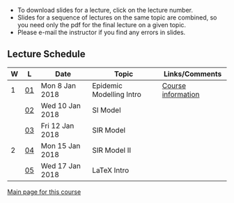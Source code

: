 * To download slides for a lecture, click on the lecture number.
* Slides for a sequence of lectures on the same topic are combined, so you need only the pdf for the final lecture on a given topic.
* Please e-mail the instructor if you find any errors in slides.

## Lecture Schedule

| W | L | Date | Topic | Links/Comments |
|---|---|------|-------|----------------|
| 1 | [01](4mbl01_2018.pdf) | Mon 8 Jan 2018 | Epidemic Modelling Intro | [Course information](../handouts/4mbinfo_2018.pdf) |
|  | [02](4mbl02_2018.pdf) | Wed 10 Jan 2018 | SI Model |  |
|  | [03](4mbl03_2018.pdf) | Fri 12 Jan 2018 | SIR Model |  |
| 2 | [04](4mbl04_2018.pdf) | Mon 15 Jan 2018 | SIR Model II |  |
|  | [05](4mbl05_2018.pdf) | Wed 17 Jan 2018 | LaTeX Intro |  |

[Main page for this course](https://davidearn.github.io/math4mb/)
